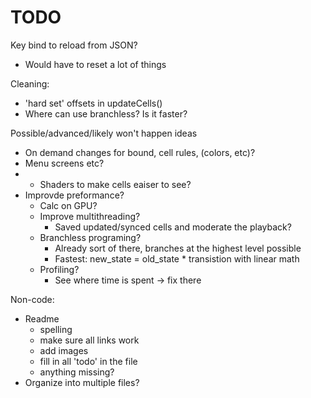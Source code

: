 # TODO

Key bind to reload from JSON?
- Would have to reset a lot of things


Cleaning:
- 'hard set' offsets in updateCells()
- Where can use branchless? Is it faster?

Possible/advanced/likely won't happen ideas
- On demand changes for bound, cell rules, (colors, etc)?
- Menu screens etc?
- - Shaders to make cells eaiser to see?
- Improvde preformance?
    - Calc on GPU?
    - Improve multithreading?
        - Saved updated/synced cells and moderate the playback?
    - Branchless programing?
        - Already sort of there, branches at the highest level possible
        - Fastest: new_state = old_state * transistion with linear math
    - Profiling?
        - See where time is spent -> fix there

Non-code:
- Readme
    - spelling
    - make sure all links work
    - add images
    - fill in all 'todo' in the file
    - anything missing?
- Organize into multiple files?